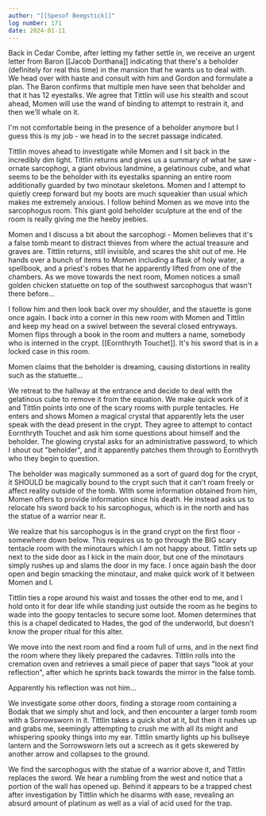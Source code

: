 ```yaml
---
author: "[[Spesof Beegstick]]"
log number: 171
date: 2024-01-11
---
```

Back in Cedar Combe, after letting my father settle in, we receive an urgent letter from Baron [[Jacob Dorthana]] indicating that there's a beholder (definitely for real this time) in the mansion that he wants us to deal with. We head over with haste and consult with him and Gordon and formulate a plan. The Baron confirms that multiple men have seen that beholder and that it has 12 eyestalks. We agree that Tittlin will use his stealth and scout ahead, Momen will use the wand of binding to attempt to restrain it, and then we'll whale on it.

I'm not comfortable being in the presence of a beholder anymore but I guess this is my job - we head in to the secret passage indicated.

Tittlin moves ahead to investigate while Momen and I sit back in the incredibly dim light. Tittlin returns and gives us a summary of what he saw - ornate sarcophogi, a giant obvious landmine, a gelatinous cube, and what seems to be the beholder with its eyestalks spanning an entire room additionally guarded by two minotaur skeletons. Momen and I attempt to quietly creep forward but my boots are much squeakier than usual which makes me extremely anxious. I follow behind Momen as we move into the sarcophogus room. This giant gold beholder sculpture at the end of the room is really giving me the heeby jeebies.

Momen and I discuss a bit about the sarcophogi - Momen believes that it's a false tomb meant to distract thieves from where the actual treasure and graves are. Tittlin returns, still invisible, and scares the shit out of me. He hands over a bunch of items to Momen including a flask of holy water, a spellbook, and a priest's robes that he apparently lifted from one of the chambers.
As we move towards the next room, Momen notices a small golden chicken statuette on top of the southwest sarcophogus that wasn't there before... 

I follow him and then look back over my shoulder, and the stauette is gone once again. I back into a corner in this new room with Momen and Tittlin and keep my head on a swivel between the several closed entryways. Momen flips through a book in the room and mutters a name, somebody who is interned in the crypt. [[Eornthryth Touchet]]. It's his sword that is in a locked case in this room.

Momen claims that the beholder is dreaming, causing distortions in reality such as the statuette...

We retreat to the hallway at the entrance and decide to deal with the gelatinous cube to remove it from the equation. We make quick work of it and Tittlin points into one of the scary rooms with purple tentacles. He enters and shows Momen a magical crystal that apparently lets the user speak with the dead present in the crypt. They agree to attempt to contact Eornthryth Touchet and ask him some questions about himself and the beholder. The glowing crystal asks for an administrative password, to which I shout out "beholder", and it apparently patches them through to Eornthryth who they begin to question.

The beholder was magically summoned as a sort of guard dog for the crypt, it SHOULD be magically bound to the crypt such that it can't roam freely or affect reality outside of the tomb.
WIth some information obtained from him, Momen offers to provide information since his death. He instead asks us to relocate his sword back to his sarcophogus, which is in the north and has the statue of a warrior near it.

We realize that his sarcophogus is in the grand crypt on the first floor - somewhere down below. This requires us to go through the BIG scary tentacle room with the minotaurs which I am not happy about. Tittlin sets up next to the side door as I kick in the main door, but one of the minotaurs simply rushes up and slams the door in my face. I once again bash the door open and begin smacking the minotaur, and make quick work of it between Momen and I.

Tittlin ties a rope around his waist and tosses the other end to me, and I hold onto it for dear life while standing just outside the room as he begins to wade into the goopy tentacles to secure some loot. Momen determines that this is a chapel dedicated to Hades, the god of the underworld, but doesn't know the proper ritual for this alter.

We move into the next room and find a room full of urns, and in the next find the room where they likely prepared the cadavres. Tittlin rolls into the cremation oven and retrieves a small piece of paper that says "look at your reflection", after which he sprints back towards the mirror in the false tomb. 

Apparently his reflection was not him...

We investigate some other doors, finding a storage room containing a Bodak that we simply shut and lock, and then encounter a larger tomb room with a Sorrowsworn in it. Tittlin takes a quick shot at it, but then it rushes up and grabs me, seemingly attempting to crush me with all its might and whispering spooky things into my ear. Tittlin smartly lights up his bullseye lantern and the Sorrowsworn lets out a screech as it gets skewered by another arrow and collapses to the ground.

We find the sarcophogus with the statue of a warrior above it, and Tittlin replaces the sword.
We hear a rumbling from the west and notice that a portion of the wall has opened up. Behind it appears to be a trapped chest after investigation by Tittlin which he disarms with ease, revealing an absurd amount of platinum as well as a vial of acid used for the trap. 